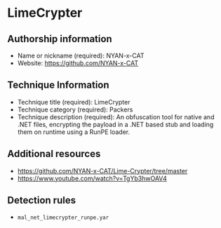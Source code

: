 # LimeCrypter

## Authorship information
* Name or nickname (required): NYAN-x-CAT 
* Website: https://github.com/NYAN-x-CAT
  
## Technique Information
* Technique title (required): LimeCrypter
* Technique category (required): Packers
* Technique description (required): An obfuscation tool for native and .NET files, encrypting the payload in a .NET based stub and loading them on runtime using a RunPE loader.

## Additional resources
* https://github.com/NYAN-x-CAT/Lime-Crypter/tree/master
* https://www.youtube.com/watch?v=TgYb3hwOAV4

## Detection rules
* `mal_net_limecrypter_runpe.yar`
